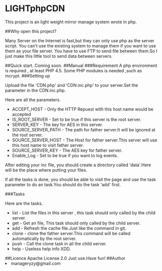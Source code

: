 LIGHTphpCDN
=======
<p>This project is an light weight mirror manage system wrote in php.</p>
##Why open this project?
<p>Many Server on the Internet is fast,but they can only use php as the server script. You can't 
use the existing system to manage them if you want to use them as your file server. You have to
use FTP to send file between them.So I just make this little tool to send data between servers.</p>
##Quick start.
Coming soon.
##Manual 
###Requirement
A php environment is required , at least PHP 4.5. Some PHP modules is needed ,such as mcrypt.
###Setting up
<p>Upload the file 'CDN.php' and 'CDN.inc.php' to your server.Set the parameter in the CDN.inc.php.</p>
<p>Here are all the parameters.</p>
<ul>
<li>ACCEPT_HOST - Only the HTTP Repuest with this host name would be accepted</li>
<li>IS_ROOT_SERVER - Set to be true if this server is the root server.</li>
<li>SERVER_KEY - The key for AES in this server.</li>
<li>SOURCE_SERVER_PATH - The path for father server.It will be ignored at the root server.</li>
<li>SOURCE_SERVER_HOST - The Host for father server.This server will use this host name to visit father server.</li> 
<li>SOURCE_SERVER_KEY - The AES key for father server.</li>
<li>Enable_Log - Set to be true if you want to log events.</li>
</ul>
<p>After editing your inc file, you should create a directory called 'data'.Here will be the place where
putting your files.</p>
<p>If all the tasks is done, you should be able to visit the page and use the task parameter to do an 
task.You should do the task 'add' first.</p>
###Tasks
<p>Here are the tasks.</p>
<ul>
<li>list - List the files in this server , this task should only called by the child server.</li>
<li>get - Get an file, This task should only called by the child server.</li>
<li>add - Refresh the cache file.Just like the command in git.</li>
<li>clone - clone the father server.This command will be called automatically by the root server.</li>
<li>push - Call the clone task in all the child server.</li>
<li>help - Useless help info XDD.</li>
</ul>
##Licence
Apache License 2.0
Just use.Have fun!
##Author
<li>manageryzy@gmail.com</li>